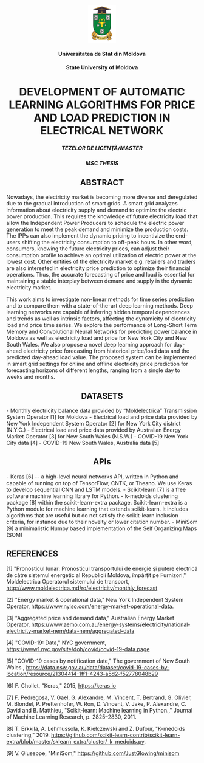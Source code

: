 <p align="center">
<a href="http://usm.md/?lang=en"><img src="https://github.com/babushkinvladimir/mscThesisProject/blob/master/IMG/Logo.png" align="center" height="100"></a>
</p>

<div align="center"> 

#### Universitatea de Stat din Moldova

#### State University of Moldova

# DEVELOPMENT OF AUTOMATIC LEARNING ALGORITHMS FOR PRICE AND LOAD PREDICTION IN ELECTRICAL NETWORK

##### TEZELOR DE LICENŢĂ/MASTER
##### MSC THESIS


## ABSTRACT
</div>
Nowadays, the electricity market is becoming more diverse and deregulated due to the gradual introduction of smart grids. A smart grid analyzes information about electricity supply and demand to optimize the electric power production. This requires the knowledge of future electricity load that allow the Independent Power Producers to schedule the electric power generation to meet the peak demand and minimize the production costs. The IPPs can also implement the dynamic pricing to incentivize the end-users shifting the electricity consumption to off-peak hours. In other word, consumers, knowing the future electricity prices, can adjust their consumption profile to achieve an optimal utilization of electric power at the lowest cost. Other entities of the electricity market e.g. retailers and traders are also interested in electricity price prediction to optimize their financial operations. Thus, the accurate forecasting of price and load is essential for maintaining a stable interplay between demand and supply in the dynamic electricity market. 

This work aims to investigate non-linear methods for time series prediction and to compare them with a state-of-the-art deep learning methods. Deep learning networks are capable of inferring hidden temporal dependences and trends as well as intrinsic factors, affecting the dynamicity of electricity load and price time series. We explore the performance of Long-Short Term Memory and Convolutional Neural Networks for predicting power balance in Moldova as well as electricity load and price for New York City and New South Wales. We also propose a novel deep learning approach for day-ahead electricity price forecasting from historical price/load data and the predicted day-ahead load value. The proposed system can be implemented in smart grid settings for online and offline electricity price prediction for forecasting horizons of different lengths, ranging from a single day to weeks and months. 
<div align="center">
  
## DATASETS
</div>
  - Monthly electricity balance data provided by “Moldelectrica” Transmission System Operator [1] for Moldova
  - Electrical load and price data provided by New York Independent System Operator [2] for New York City district (N.Y.C.)
  - Electrical load and price data provided by Australian Energy Market Operator [3] for New South Wales (N.S.W.)
  - COVID-19 New York City data [4]
  - COVID-19 New South Wales, Australia data [5]
<div align="center">
  
## APIs
</div>
  - Keras  [6] -- a high-level neural networks API, written in Python and capable of running on top of TensorFlow, CNTK, or Theano. We use Keras to develop sequential CNN and LSTM models.
  - Scikit-learn [7] is a free software machine learning library for Python.
  - k-medoids clustering package [8] within the scikit-learn-extra package. Scikit-learn-extra is a Python module for machine learning that extends scikit-learn. It includes algorithms that are useful but do not satisfy the scikit-learn inclusion criteria, for instance due to their novelty or lower citation number.
  - MiniSom [9] a minimalistic Numpy based implementation of the Self Organizing Maps (SOM)
  
## REFERENCES

[1] "Pronosticul lunar: Pronosticul transportului de energie şi putere electrică de către sistemul energetic al Republicii Moldova, împărţit pe Furnizori," Moldelectrica Operatorul sistemului de transport, http://www.moldelectrica.md/ro/electricity/monthly_forecast

[2] "Energy market & operational data," New York Independent System Operator, https://www.nyiso.com/energy-market-operational-data.

[3] "Aggregated price and demand data," Australian Energy Market Operator, https://www.aemo.com.au/energy-systems/electricity/national-electricity-market-nem/data-nem/aggregated-data

[4] "COVID-19: Data," NYC government,  https://www1.nyc.gov/site/doh/covid/covid-19-data.page

[5] "COVID-19 cases by notification date," The government of New South Wales , https://data.nsw.gov.au/data/dataset/covid-19-cases-by-location/resource/21304414-1ff1-4243-a5d2-f52778048b29

[6] F. Chollet, "Keras," 2015, https://keras.io

[7] F. Pedregosa, V. Gael, G. Alexandre, M. Vincent, T. Bertrand, G. Olivier, M. Blondel, P. Prettenhofer, W. Ron, D. Vincent, V. Jake, P. Alexandre, C. David and B. Matthieu, "Scikit-learn: Machine learning in Python.," Journal of Machine Learning Research, p. 2825–2830, 2011. 

[8] T. Erkkilä, A. Lehmussola, K. Kiełczewski and Z. Dufour, "K-medoids clustering," 2019. https://github.com/scikit-learn-contrib/scikit-learn-extra/blob/master/sklearn_extra/cluster/_k_medoids.py.

[9] V. Giuseppe, "MiniSom," https://github.com/JustGlowing/minisom


